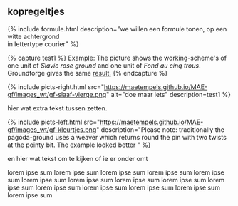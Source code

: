 <h2>kopregeltjes</h2>

{% include formule.html
description="we willen een formule tonen, op een <br> witte achtergrond <br> in lettertype courier"
%}

{% capture test1 %}
Example: The picture shows the working-scheme's of one unit of <i>Slavic rose ground</i> and one unit of <i>Fond au cinq trous</i>. Groundforge gives the same <a href="https://d-bl.github.io/GroundForge/index.html?m=5831%20-4-7%3Bbricks%3B16%3B16%3B0%3B0&s1=ct%20A1%3Dctct%20C1%3Dctct">result.</a>
{% endcapture %}

{% include picts-right.html
  src="https://maetempels.github.io/MAE-gf/images_wt/gf-slaaf-vierge.png"
  alt="doe maar iets"
  description=test1
  %}
  
hier wat extra tekst tussen zetten.

{% include picts-left.html
  src="https://maetempels.github.io/MAE-gf/images_wt/gf-kleurtjes.png"
  description="Please note: traditionally the <span> pagoda-ground </span> uses a weaver which returns round the pin with two twists at the pointy bit. The example looked better "
%}

en hier wat tekst om te kijken of ie er onder omt

lorem ipse sum lorem ipse sum lorem ipse sum lorem ipse sum lorem ipse sum lorem ipse sum lorem ipse sum lorem ipse sum lorem ipse sum lorem ipse sum lorem ipse sum lorem ipse sum lorem ipse sum lorem ipse sum lorem ipse sum 



